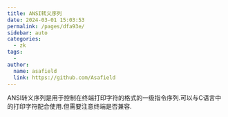 ```yaml
---
title: ANSI转义序列
date: 2024-03-01 15:03:53
permalink: /pages/dfa93e/
sidebar: auto
categories:
  - zk
tags:
  - 
author: 
  name: asafield
  link: https://github.com/Asafield
---
```

ANSI转义序列是用于控制在终端打印字符的格式的一级指令序列.可以与C语言中的打印字符配合使用.但需要注意终端是否兼容.